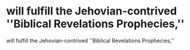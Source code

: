 # will fulfill the Jehovian-contrived ''Biblical Revelations Prophecies,''

will fulfill the Jehovian-contrived ''Biblical Revelations Prophecies,''